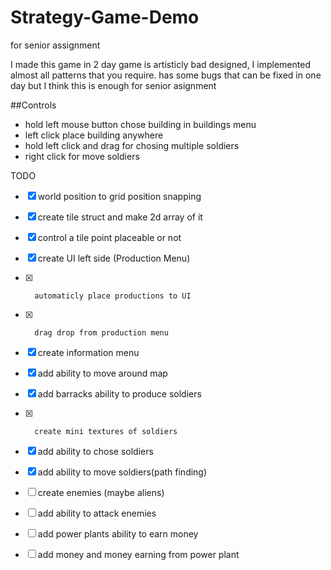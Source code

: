 # Strategy-Game-Demo
 for senior assignment
 
 I made this game in 2 day game is artisticly bad designed, I implemented almost all patterns that you require.
 has some bugs that can be fixed in one day but I think this is enough for senior asignment
 
 ##Controls
 - hold left mouse button chose building in buildings menu
 - left click place building anywhere
 - hold left click and drag for chosing multiple soldiers
 - right click for move soldiers

TODO
- [x]  world position to grid position snapping
- [x]  create tile struct and make 2d array of it
- [x]  control a tile point placeable or not

- [x]  	create UI left side (Production Menu)
- [x] 		automaticly place productions to UI
- [x] 		drag drop from production menu

- [x]  create information menu
- [x]  add ability to move around map
- [x]  add barracks ability to produce soldiers
- [x] 		create mini textures of soldiers

- [x]  add ability to chose soldiers
- [x]  add ability to move soldiers(path finding)

- [ ] create enemies (maybe aliens)
- [ ] add ability to attack enemies

- [ ] add power plants ability to earn money
- [ ] add money and money earning from power plant
